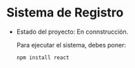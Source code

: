 <h1>Sistema de Registro</h1>

- Estado del proyecto: En connstrucción.

  Para ejecutar el sistema, debes poner:

  ```npm install react```
  
